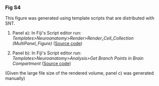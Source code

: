 

### Fig S4

This figure was generated using template scripts that are distributed with SNT.



1. Panel a): In Fiji's Script editor run: _Templates>Neuroanatomy>Render>Render_Cell_Collection (MultiPanel_Figure)_ ([Source code](https://github.com/morphonets/SNT/blob/master/src/main/resources/script_templates/Neuroanatomy/Render/Render_Cell_Collection_(MultiPanel_Figure).groovy))

2. Panel b): In Fiji's Script editor run: _Templates>Neuroanatomy>Analysis>Get Branch Points in Brain Compartment_ ([Source code](https://github.com/morphonets/SNT/blob/master/src/main/resources/script_templates/Neuroanatomy/Analysis/Get_Branch_Points_in_Brain_Compartment.groovy))

 (Given the large file size of the rendered volume, panel c) was generated manually)